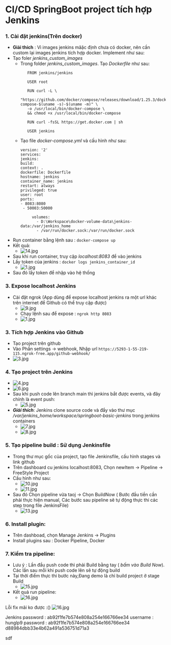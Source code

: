 # CI/CD SpringBoot project tích hợp Jenkins

### 1. Cài đặt jenkins(Trên docker)
- **Giải thích** : Vì images jenkins măặc định chưa có docker, nên cần custom lại images jenkins tích hợp docker. Implement như sau:
- Tạo foler _jenkins_custom_images_
  + Trong folder _jenkins_custom_images_. Tạo  _Dockerfile_ như sau:
     ```
        FROM jenkins/jenkins
      
        USER root
      
        RUN curl -L \
        "https://github.com/docker/compose/releases/download/1.25.3/docker-compose-$(uname -s)-$(uname -m)" \
        -o /usr/local/bin/docker-compose \
        && chmod +x /usr/local/bin/docker-compose
      
        RUN curl -fsSL https://get.docker.com | sh
      
        USER jenkins
  + Tạo file _docker-compose.yml_ và cấu hình như sau:
     ```
    version: '2'
    services:
    jenkins:
    build:
    context: .
    dockerfile: Dockerfile
    hostname: jenkins
    container_name: jenkins
    restart: always
    privileged: true
    user: root
    ports:
    - 8083:8080
      - 50003:50000
    
          volumes:
            - D:\Workspace\docker-volume-data\jenkins-data:/var/jenkins_home
            - /var/run/docker.sock:/var/run/docker.sock

- Run container bằng lệnh sau : `docker-compose up`
- Kết quả:
   + ![14.jpg](guide_img/14.jpg)
- Sau khi run container, truy cập _localhost:8083_ để vào jenkins
- Lấy token của jenkins : `docker logs jenkins_container_id`
    + ![1.jpg](guide_img/1.jpg)
- Sau đó lấy token để nhập vào  hệ thống

### 3. Expose localhost Jenkins
- Cài đặt ngrok (App dùng để expose localhost jenkins ra một url khác trên internet để Github có thể truy cập được)
    + ![9.jpg](guide_img/9.jpg)
    + Chạy lệnh sau để expose : `ngrok http 8083`
    + ![1.jpg](guide_img/1.jpg)
### 3. Tích hợp Jenkins vào Github
- Tạo project trên github
- Vào Phần settings -> webhook, Nhập url `https://5293-1-55-219-115.ngrok-free.app/github-webhook/`
- ![3.jpg](guide_img/3.jpg)
### 4. Tạo project trên Jenkins
- ![4.jpg](guide_img/4.jpg)
- ![6.jpg](guide_img/6.jpg)
- Sau khi push code lên branch main thì jenkins bắt được events, và đây chính là event push:
    + ![5.jpg](guide_img/5.jpg)
- **_Giải thích_**: Jenkins clone source code và đẩy vào thư mục _/var/jenkins_home/workspace/springboot-basic-jenkins_ trong jenkins containers
    + ![7.jpg](guide_img/7.jpg)
    +  ![8.jpg](guide_img/8.jpg)
### 5. Tạo pipeline build : Sử dụng Jenkinsfile
- Trong thư mục gốc của project, tạo file Jenkinsfile, cấu hình stages và link github
- Trên dashboard cu jenkins localhost:8083, Chọn newItem -> Pipeline -> FreeStyle Project
- Cấu hình như sau:
  +  ![10.jpg](guide_img/10.jpg)
  + ![11.jpg](guide_img/11.jpg)
- Sau đó Chọn pipeline vừa taoj -> Chọn BuildNow ( Bước đầu tiền cần phải thực hiện manual, Các bước sau pipeline sẽ tự động thực thi các step trong file JenkinsFile)
  + ![13.jpg](guide_img/13.jpg)
### 6. Install plugin:
- Trên dashboad, chọn Manage Jenkins -> Plugins  
- Install plugins sau : Docker Pipeline, Docker
### 7. Kiểm tra pipeline:
- Lưu ý : Lần đầu push code thì phải Build bằng tay ( _bấm vào Build Now_). Các lần sau mỗi khi push code lên sẽ tự động build
- Tại thời điểm thực thi bước này,Đang demo là chỉ build project ở stage Build
   + ![15.jpg](guide_img/15.jpg)
- Kết quả run pipeline:
  + ![16.jpg](guide_img/16.jpg)


Lỗi fix mãi ko được :()
![16.jpg](guide_img/17.jpg)

Jenkins password : ab92f1fe7b574e808a254e166766ee34
username : hunglp9
password : ab92f1fe7b574e808a254e166766ee34
d88984dbb33e4b62a491a536751d71a3

sdf